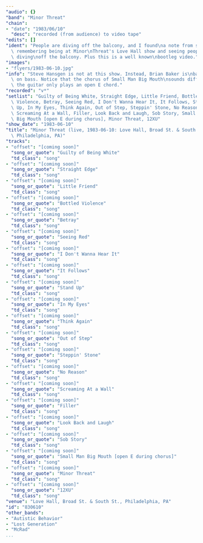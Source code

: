 ```yaml
---
"audio": {}
"band": "Minor Threat"
"chain":
- "date": "1983/06/10"
  "desc": "recorded (from audience) to video tape"
"edits": []
"ident": "People are diving off the balcony, and I found\na note from someone\
  \ remembering being at Minor\nThreat's Love Hall show and seeing people\
  \ diving\noff the balcony. Plus this is a well known\nbootleg video."
"images":
- "flyers/1983-06-10.jpg"
"info": "Steve Hansgen is not at this show. Instead, Brian Baker is\nback\
  \ on bass. Notice that the chorus of Small Man Big Mouth\nsounds different;\
  \ the guitar only plays an open E chord."
"recorded": "v*"
"setlist": "Guilty of Being White, Straight Edge, Little Friend, Bottled\
  \ Violence, Betray, Seeing Red, I Don't Wanna Hear It, It Follows, Stand\
  \ Up, In My Eyes, Think Again, Out of Step, Steppin' Stone, No Reason,\
  \ Screaming At a Wall, Filler, Look Back and Laugh, Sob Story, Small Man\
  \ Big Mouth [open E during chorus], Minor Threat, 12XU"
"show_date": "1983-06-10"
"title": "Minor Threat (live, 1983-06-10: Love Hall, Broad St. & South St.,\
  \ Philadelphia, PA)"
"tracks":
- "offset": "[coming soon]"
  "song_or_quote": "Guilty of Being White"
  "td_class": "song"
- "offset": "[coming soon]"
  "song_or_quote": "Straight Edge"
  "td_class": "song"
- "offset": "[coming soon]"
  "song_or_quote": "Little Friend"
  "td_class": "song"
- "offset": "[coming soon]"
  "song_or_quote": "Bottled Violence"
  "td_class": "song"
- "offset": "[coming soon]"
  "song_or_quote": "Betray"
  "td_class": "song"
- "offset": "[coming soon]"
  "song_or_quote": "Seeing Red"
  "td_class": "song"
- "offset": "[coming soon]"
  "song_or_quote": "I Don't Wanna Hear It"
  "td_class": "song"
- "offset": "[coming soon]"
  "song_or_quote": "It Follows"
  "td_class": "song"
- "offset": "[coming soon]"
  "song_or_quote": "Stand Up"
  "td_class": "song"
- "offset": "[coming soon]"
  "song_or_quote": "In My Eyes"
  "td_class": "song"
- "offset": "[coming soon]"
  "song_or_quote": "Think Again"
  "td_class": "song"
- "offset": "[coming soon]"
  "song_or_quote": "Out of Step"
  "td_class": "song"
- "offset": "[coming soon]"
  "song_or_quote": "Steppin' Stone"
  "td_class": "song"
- "offset": "[coming soon]"
  "song_or_quote": "No Reason"
  "td_class": "song"
- "offset": "[coming soon]"
  "song_or_quote": "Screaming At a Wall"
  "td_class": "song"
- "offset": "[coming soon]"
  "song_or_quote": "Filler"
  "td_class": "song"
- "offset": "[coming soon]"
  "song_or_quote": "Look Back and Laugh"
  "td_class": "song"
- "offset": "[coming soon]"
  "song_or_quote": "Sob Story"
  "td_class": "song"
- "offset": "[coming soon]"
  "song_or_quote": "Small Man Big Mouth [open E during chorus]"
  "td_class": "song"
- "offset": "[coming soon]"
  "song_or_quote": "Minor Threat"
  "td_class": "song"
- "offset": "[coming soon]"
  "song_or_quote": "12XU"
  "td_class": "song"
"venue": "Love Hall, Broad St. & South St., Philadelphia, PA"
"id": "830610"
"other_bands":
- "Autistic Behavior"
- "Lost Generation"
- "McRad"
...
```

